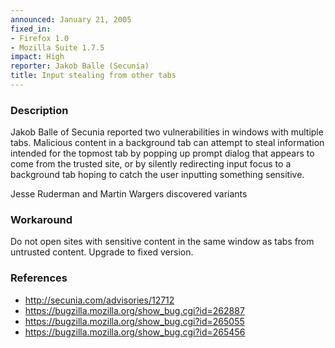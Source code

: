 ```yaml
---
announced: January 21, 2005
fixed_in:
- Firefox 1.0
- Mozilla Suite 1.7.5
impact: High
reporter: Jakob Balle (Secunia)
title: Input stealing from other tabs
---
```


<h3>Description</h3>

<p>Jakob Balle of Secunia reported two vulnerabilities in windows with multiple
tabs. Malicious content in a background tab can attempt to steal information
intended for the topmost tab by popping up prompt dialog that appears to come
from the trusted site, or by silently redirecting input focus to a background
tab hoping to catch the user inputting something sensitive.</p>

<p>Jesse Ruderman and Martin Wargers discovered variants</p>

<h3>Workaround</h3>

<p>Do not open sites with sensitive content in the same window as tabs from
untrusted content. Upgrade to fixed version.</p>

<h3>References</h3>

<ul>
  <li><a href="http://secunia.com/advisories/12712">
http://secunia.com/advisories/12712</a></li>
  <li><a href="https://bugzilla.mozilla.org/show_bug.cgi?id=262887">
https://bugzilla.mozilla.org/show_bug.cgi?id=262887</a></li>
  <li><a href="https://bugzilla.mozilla.org/show_bug.cgi?id=265055">
https://bugzilla.mozilla.org/show_bug.cgi?id=265055</a></li>
  <li><a href="https://bugzilla.mozilla.org/show_bug.cgi?id=265456">
https://bugzilla.mozilla.org/show_bug.cgi?id=265456</a></li>
</ul>



